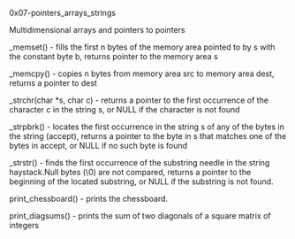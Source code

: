 0x07-pointers_arrays_strings

Multidimensional arrays and pointers to pointers

_memset() - fills the first n bytes of the memory area pointed to by s with the constant byte b, returns pointer to the memory area s

_memcpy() - copies n bytes from memory area src to memory area dest, returns a pointer to dest

_strchr(char *s, char c) - returns a pointer to the first occurrence of the character c in the string s, or NULL if the character is not found

_strpbrk() - locates the first occurrence in the string s of any of the bytes in the string (accept), returns a pointer to the byte in s that matches one of the bytes in accept, or NULL if no such byte is found

_strstr() - finds the first occurrence of the substring needle in the string haystack.Null bytes (\0) are not compared, returns a pointer to the beginning of the located substring, or NULL if the substring is not found.

print_chessboard() -  prints the chessboard.

print_diagsums() - prints the sum of two diagonals of a square matrix of integers
